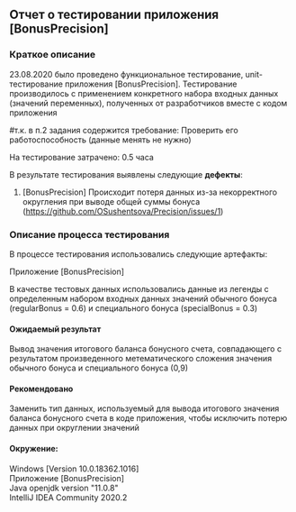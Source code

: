 <h2>Отчет о тестировании приложения [BonusPrecision]</h2>
<h3>Краткое описание</h3>
23.08.2020 было проведено функциональное тестирование, unit-тестирование приложения [BonusPrecision]. Тестирование производилось с применением конкретного набора входных данных (значений переменных), полученных от разработчиков вместе с кодом приложения 
<p class = comment style: fontstyle=italic; color grey;>#т.к. в п.2 задания содержится требование:  Проверить его работоспособность (данные менять не нужно)</p>
На тестирование затрачено: 0.5 часа<br>

В результате тестирования выявлены следующие <b>дефекты</b>:<br>

1. [BonusPrecision] Происходит потеря данных из-за некорректного округления при выводе общей суммы бонуса (https://github.com/OSushentsova/Precision/issues/1)<br>

<h3>Описание процесса тестирования</h3>

В процессе тестирования использовались следующие артефакты:<br>

Приложение [BonusPrecision]<br>

В качестве тестовых данных использовались данные из легенды с определенным набором входных данных значений обычного бонуса (regularBonus = 0.6) и специального бонуса (specialBonus = 0.3)<br>

<h4>Ожидаемый результат</h4>
Вывод значения итогового баланса бонусного счета, совпадающего с результатом произведенного метематического сложения значения обычного бонуса и специального бонуса (0,9) <br>

<h4>Рекомендовано</h4>
Заменить тип данных, используемый для вывода итогового значения баланса бонусного счета в коде приложения, чтобы исключить потерю данных при округлении значений<br>

<h4>Окружение:</h4>
Windows [Version 10.0.18362.1016]<br>
Приложение [BonusPrecision]<br>
Java openjdk version "11.0.8"<br>
IntelliJ IDEA Community 2020.2

